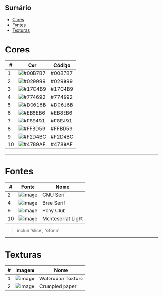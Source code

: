 ## Sumário
- [Cores](#cores)
- [Fontes](#fontes)
- [Texturas](#texturas)

# Cores

| # | Cor | Código |
|---|-----|--------|
| 1 | ![#00B7B7](https://user-images.githubusercontent.com/57373602/126238324-15d93b9d-2496-4bc8-9075-27c487f7e894.png) | #00B7B7 |
| 2 | ![#029999](https://user-images.githubusercontent.com/57373602/126238494-260f8a1d-23de-4f19-82f5-85c5b236903e.png) | #029999 |
| 3 | ![#17C4B9](https://user-images.githubusercontent.com/57373602/126241504-157b959d-fd1e-42de-89f9-35a4994c8ad6.png) | #17C4B9 |
| 4 | ![#774692](https://user-images.githubusercontent.com/57373602/126238411-16ab142c-4175-4cd4-ada4-62c0da1529d4.png) | #774692 |
| 5 | ![#D0618B](https://user-images.githubusercontent.com/57373602/126238550-eb48f356-112a-410d-833b-ccd95f83d209.png) | #D0618B |
| 6 | ![#EB8EB6](https://user-images.githubusercontent.com/57373602/126240831-89f605dd-96f2-4a5b-a82c-5ac1670c055a.png) | #EB8EB6 |
| 7 | ![#F8E491](https://user-images.githubusercontent.com/57373602/126241303-c3b7a8d1-2dfb-4110-a762-ca7ff4f6a8e2.png) | #F8E491 |
| 8 | ![#FFBD59](https://user-images.githubusercontent.com/57373602/126241593-6ca41683-e8bd-463b-8779-c3fc59cd4de3.png) | #FFBD59 |
| 9 | ![#F2D4BC](https://user-images.githubusercontent.com/57373602/126244395-6ae91b31-40f6-4fd4-ad4e-19871775b979.png) | #F2D4BC |
| 10 | ![#4789AF](https://user-images.githubusercontent.com/57373602/126241394-9b9d6698-a5b0-4e0c-b819-a2883aa9dcc9.png) | #4789AF |

----
# Fontes


| # | Fonte | Nome |
|---|---|---|
| 2 | ![image](https://user-images.githubusercontent.com/57373602/126242103-7c64a3ca-f045-4700-b1d8-a896829e6f2c.png) | CMU Serif |
| 4 |![image](https://user-images.githubusercontent.com/57373602/126242437-4c6ec356-6996-4d7e-8955-262782bbf36c.png) | Bree Serif |
| 9 | ![image](https://user-images.githubusercontent.com/57373602/126246568-cd2a0378-c50f-4608-bbc0-cc41c63e5872.png) | Pony Club |
| 10 | ![image](https://user-images.githubusercontent.com/57373602/126246630-3a86e131-b11b-429c-96ee-aca85f5109cc.png) | Monteserrat Light |

> incluir 'Alice', 'sifonn'

----
# Texturas


| # | Imagem | Nome |
|---|----|----|
| 1 | ![image](https://user-images.githubusercontent.com/57373602/126242925-193f0725-4584-44f0-9d83-f5a878407ea8.png) | Watercolor Texture |
| 2 | ![image](https://user-images.githubusercontent.com/57373602/126246752-b00fd328-97f4-422f-86da-d78f61eb3f80.png) | Crumpled paper |
